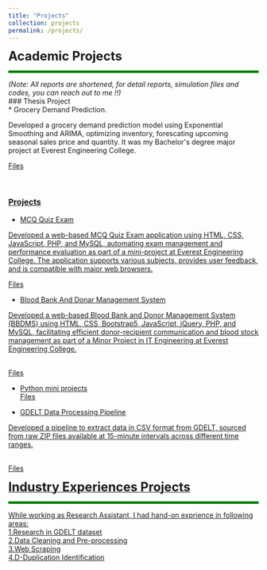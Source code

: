 ```yaml
---
title: "Projects"
collection: projects
permalink: /projects/
---
```



<span style="font-size: 25px; font-weight: bold;"> Academic Projects </span>
<hr style="border: 0; height: 5px; background-color: green;">
<span style="font-size: 14px;"><em>(Note: All reports are shortened, for detail reports, simulation files and codes, you can reach out to me !!)</em></span>
<br>
### Thesis Project <br>
* Grocery Demand Prediction.
 <p>Developed a grocery demand prediction model using Exponential Smoothing and ARIMA, optimizing inventory, forescating   
 upcoming seasonal sales price and quantity. It was my Bachelor's degree major project at Everest Engineering College.</p>
 <a href="https://github.com/MilanBhattarai77/Grocery-Demand-Prediction" target="_blank"> Files </p><br>
    
### Projects <br>
* MCQ Quiz Exam
<p>Developed a web-based MCQ Quiz Exam application using HTML, CSS, JavaScript, PHP, and MySQL, automating exam management and performance evaluation as part of a mini-project at Everest Engineering College. The application supports various subjects, provides user feedback, and is compatible with major web browsers. </p>
  <a href="https://github.com/MilanBhattarai77/MCQ-Quiz-Exam" target="_blank"> Files
  
* Blood Bank And Donar Management System
<p>Developed a web-based Blood Bank and Donor Management System (BBDMS) using HTML, CSS, Bootstrap5, JavaScript, jQuery, PHP, and MySQL, facilitating efficient donor-recipient communication and blood stock management as part of a Minor Project in IT Engineering at Everest Engineering College.</p>
  <a href="https://github.com/MilanBhattarai77/Blood-Bank-And-Donar-Management-System" target="_blank"> <br>
  Files <br>
  
* Python mini projects
  <a href="https://github.com/MilanBhattarai77/Python-mini-projects" target="_blank"> <br>
  Files <br>
  
* GDELT Data Processing Pipeline <br>
<p> Developed a pipeline to extract data in CSV format from GDELT, sourced from raw ZIP files available at 15-minute intervals across different time ranges.</p>
  <a href="https://github.com/MilanBhattarai77/GDELT-Data-Processing-Pipeline" target="_blank"> <br>
  Files <br>
  

<span style="font-size: 25px; font-weight: bold;"> Industry Experiences Projects </span>
<hr style="border: 0; height: 5px; background-color: green;">
While working as Research Assistant, I had hand-on exprience in following areas:<br>
1.Research in GDELT dataset<br>
2.Data Cleaning and Pre-processing<br>
3.Web Scraping<br>
4.D-Duplication Identification<br>



  
 

